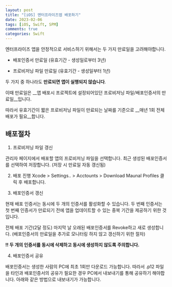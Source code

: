 ```yaml
---
layout: post
title: "[iOS] 엔터프라이즈앱 배포하기"
date: 2023-02-06
tags: [iOS, Swift, SPM]
comments: true
categories: Swift
---
```


엔터프라이즈 앱을 안정적으로 서비스하기 위해서는 두 가지 만료일을 고려해야합니다.

- 배포인증서 만료일 (유효기간 - 생성일로부터 3년)

- 프로비저닝 파일 만료일 (유효기간 - 생성일부터 1년)

 

두 가지 중 하나라도 __만료되면 앱이 실행되지 않습니다__. 

이때 만료일은 __앱 배포시 프로젝트에 설정되어있던 프로비저닝 파일/배포인증서의 만료일__입니다.

따라서 유효기간이 짧은 프로비저닝 파일이 만료되는 날짜를 기준으로 __매년 1회 전체 배포가 필요__합니다.


## 배포절차

1. 프로비저닝 파일 갱신

관리자 페이지에서 배포할 앱의 프로비저닝 파일을 선택합니다.
최근 생성된 배포인증서를 선택하여 저장합니다. (저장 시 만료일 자동 갱신됨)

2. 배포 진행 
Xcode > Settings.. > Acctounts > Download Maunal Profiles 클릭 후 배포합니다.


3. 배포인증서 갱신

현재 배포 인증서는 동시에 두 개의 인증서를 활성화할 수 있습니다. 두 번째 인증서는 첫 번째 인증서가 만료되기 전에 앱을 업데이트할 수 있는 중복 기간을 제공하기 위한 것입니다. 

전체 배포 기간(2달 정도) 마지막 날 오래된 배포인증서를 Revoke하고 새로 생성합니다. 
(배포인증서의 만료일을 추가로 모니터링 하지 않고 갱신하기 위한 절차)

**!! 두 개의 인증서를 동시에 삭제하고 동시에 생성하지 않도록 주의합니다.**

4. 배포인증서 공유

배포인증서는 생성한 사람의 PC에 최초 1회만 다운로드 가능합니다.
따라서 .p12 파일을 타인과 배포인증서의 공유가 필요한 경우 PC에서 내보내기를 통해 공유하기 해야합니다.
아래와 같은 방법으로 내보내기가 가능합니다. 
